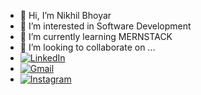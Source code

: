 - 👋 Hi, I’m Nikhil Bhoyar
- 👀 I’m interested in Software Development
- 🌱 I’m currently learning MERNSTACK
- 💞️ I’m looking to collaborate on ...
-  [![LinkedIn](https://img.shields.io/badge/LinkedIn-%230077B5.svg?&style=for-the-badge&logo=linkedin&logoColor=white)]( [linkedin.com/in/nikhil-bhoyar-b041931b8](https://www.linkedin.com/in/nikhil-bhoyar-b041931b8?utm_source=share&utm_campaign=share_via&utm_content=profile&utm_medium=android_app))
-  [![Gmail](https://img.shields.io/badge/Gmail-%23D14836.svg?&style=for-the-badge&logo=gmail&logoColor=white)](mailto:bhoyarnikhil683@gmail.com)
-  [![Instagram](https://img.shields.io/badge/Instagram-%23F05032.svg?&style=for-the-badge&logo=instagram&logoColor=white)](https://www.instagram.com/_bhoyar_nick?igsh=MW9qN3VwbmptcGxwcA==)


<!---
devnick10/devnick10 is a ✨ special ✨ repository because its `README.md` (this file) appears on your GitHub profile.
You can click the Preview link to take a look at your changes.
--->
